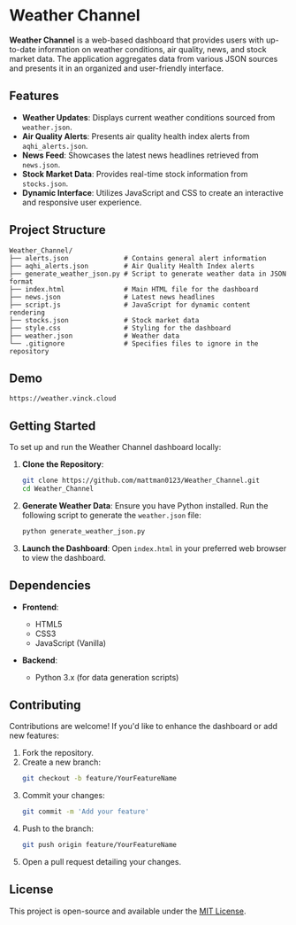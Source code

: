 # Weather Channel

**Weather Channel** is a web-based dashboard that provides users with up-to-date information on weather conditions, air quality, news, and stock market data. The application aggregates data from various JSON sources and presents it in an organized and user-friendly interface.

## Features

- **Weather Updates**: Displays current weather conditions sourced from `weather.json`.
- **Air Quality Alerts**: Presents air quality health index alerts from `aqhi_alerts.json`.
- **News Feed**: Showcases the latest news headlines retrieved from `news.json`.
- **Stock Market Data**: Provides real-time stock information from `stocks.json`.
- **Dynamic Interface**: Utilizes JavaScript and CSS to create an interactive and responsive user experience.

## Project Structure

```
Weather_Channel/
├── alerts.json              # Contains general alert information
├── aqhi_alerts.json         # Air Quality Health Index alerts
├── generate_weather_json.py # Script to generate weather data in JSON format
├── index.html               # Main HTML file for the dashboard
├── news.json                # Latest news headlines
├── script.js                # JavaScript for dynamic content rendering
├── stocks.json              # Stock market data
├── style.css                # Styling for the dashboard
├── weather.json             # Weather data
└── .gitignore               # Specifies files to ignore in the repository
```
## Demo
    https://weather.vinck.cloud

## Getting Started

To set up and run the Weather Channel dashboard locally:

1. **Clone the Repository**:
   ```bash
   git clone https://github.com/mattman0123/Weather_Channel.git
   cd Weather_Channel
   ```

2. **Generate Weather Data**:
   Ensure you have Python installed. Run the following script to generate the `weather.json` file:
   ```bash
   python generate_weather_json.py
   ```

3. **Launch the Dashboard**:
   Open `index.html` in your preferred web browser to view the dashboard.

## Dependencies

- **Frontend**:
  - HTML5
  - CSS3
  - JavaScript (Vanilla)

- **Backend**:
  - Python 3.x (for data generation scripts)

## Contributing

Contributions are welcome! If you'd like to enhance the dashboard or add new features:

1. Fork the repository.
2. Create a new branch:
   ```bash
   git checkout -b feature/YourFeatureName
   ```
3. Commit your changes:
   ```bash
   git commit -m 'Add your feature'
   ```
4. Push to the branch:
   ```bash
   git push origin feature/YourFeatureName
   ```
5. Open a pull request detailing your changes.

## License

This project is open-source and available under the [MIT License](LICENSE).
